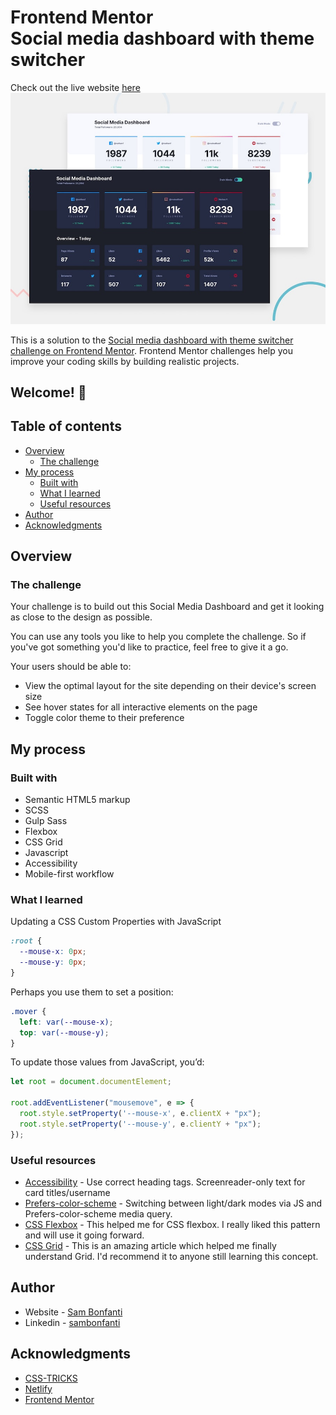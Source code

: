 # Frontend Mentor <br /> Social media dashboard with theme switcher

Check out the live website [here](https://cocky-hoover-cbbd3a.netlify.app/)
![Design preview for the Social media dashboard with theme switcher coding challenge](./design/desktop-preview.jpg)

This is a solution to the [Social media dashboard with theme switcher challenge on Frontend Mentor](https://www.frontendmentor.io/challenges/social-media-dashboard-with-theme-switcher-6oY8ozp_H). Frontend Mentor challenges help you improve your coding skills by building realistic projects.

## Welcome! 👋

## Table of contents

- [Overview](#overview)
  - [The challenge](#the-challenge)
- [My process](#my-process)
  - [Built with](#built-with)
  - [What I learned](#what-i-learned)
  - [Useful resources](#useful-resources)
- [Author](#author)
- [Acknowledgments](#acknowledgments)


## Overview

### The challenge

Your challenge is to build out this Social Media Dashboard and get it looking as close to the design as possible.

You can use any tools you like to help you complete the challenge. So if you've got something you'd like to practice, feel free to give it a go.

Your users should be able to:

- View the optimal layout for the site depending on their device's screen size
- See hover states for all interactive elements on the page
- Toggle color theme to their preference

## My process

### Built with

- Semantic HTML5 markup
- SCSS
- Gulp Sass
- Flexbox
- CSS Grid
- Javascript
- Accessibility
- Mobile-first workflow

### What I learned

Updating a CSS Custom Properties with JavaScript

```css
:root {
  --mouse-x: 0px;
  --mouse-y: 0px;
}
```
Perhaps you use them to set a position:

```css
.mover {
  left: var(--mouse-x);
  top: var(--mouse-y);
}
```
To update those values from JavaScript, you’d:
```js
let root = document.documentElement;

root.addEventListener("mousemove", e => {
  root.style.setProperty('--mouse-x', e.clientX + "px");
  root.style.setProperty('--mouse-y', e.clientY + "px");
});
```

### Useful resources
- [Accessibility](https://www.accessibility-developer-guide.com/examples/hiding-elements/visually/) - Use correct heading tags. Screenreader-only text for card titles/username
- [Prefers-color-scheme](https://developer.mozilla.org/en-US/docs/Web/CSS/@media/prefers-color-scheme) - Switching between light/dark modes via JS and Prefers-color-scheme media query.
- [CSS Flexbox](https://css-tricks.com/snippets/css/a-guide-to-flexbox/) - This helped me for CSS flexbox. I really liked this pattern and will use it going forward.
- [CSS Grid](https://css-tricks.com/snippets/css/complete-guide-grid/) - This is an amazing article which helped me finally understand Grid. I'd recommend it to anyone still learning this concept.

## Author

- Website - [Sam Bonfanti](https://sambonfanti.club/)
- Linkedin - [sambonfanti](https://www.linkedin.com/in/sambonfanti/)

## Acknowledgments

* [CSS-TRICKS](https://css-tricks.com/)
* [Netlify](https://www.netlify.com/)
* [Frontend Mentor](https://www.frontendmentor.io/challenges)
